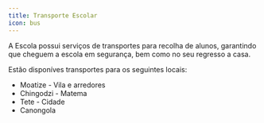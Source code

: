 ```yaml
---
title: Transporte Escolar
icon: bus
---
```

A Escola possui serviços de transportes para recolha de alunos, garantindo que cheguem a escola em segurança, bem como no seu regresso a casa.

Estão disponíves transportes para os seguintes locais:

* Moatize - Vila e arredores
* Chingodzi - Matema
* Tete - Cidade
* Canongola
